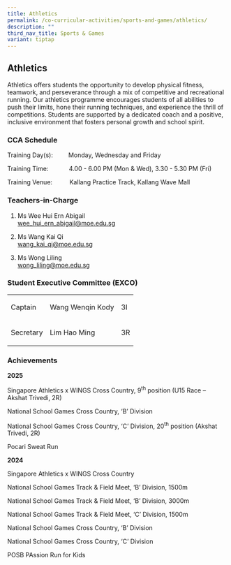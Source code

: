 ```yaml
---
title: Athletics
permalink: /co-curricular-activities/sports-and-games/athletics/
description: ""
third_nav_title: Sports & Games
variant: tiptap
---
```

<h2>Athletics</h2>
<p>Athletics offers students the opportunity to develop physical fitness,
teamwork, and perseverance through a mix of competitive and recreational
running. Our athletics programme encourages students of all abilities to
push their limits, hone their running techniques, and experience the thrill
of competitions. Students are supported by a dedicated coach and a positive,
inclusive environment that fosters personal growth and school spirit.</p>
<h3>CCA Schedule</h3>
<p>Training Day(s): &nbsp;&nbsp;&nbsp;&nbsp;&nbsp;&nbsp;&nbsp;&nbsp;Monday,
Wednesday and Friday</p>
<p>Training Time: &nbsp;&nbsp;&nbsp;&nbsp;&nbsp;&nbsp;&nbsp;&nbsp;&nbsp;&nbsp;
4.00 - 6.00 PM (Mon &amp; Wed), 3.30 - 5.30 PM (Fri)</p>
<p>Training Venue:&nbsp;&nbsp;&nbsp;&nbsp;&nbsp;&nbsp;&nbsp;&nbsp;&nbsp;
Kallang Practice Track, Kallang Wave Mall</p>
<h3>Teachers-in-Charge</h3>
<ol data-tight="true" class="tight">
<li>
<p>Ms Wee Hui Ern Abigail
<br><a href="mailto:wee_hui_ern_abigail@moe.edu.sg" rel="noopener noreferrer nofollow" target="_blank">wee_hui_ern_abigail@moe.edu.sg</a>
</p>
</li>
<li>
<p>Ms Wang Kai Qi
<br><a href="mailto:wang_kai_qi@moe.edu.sg" rel="noopener noreferrer nofollow" target="_blank">wang_kai_qi@moe.edu.sg</a>
</p>
</li>
<li>
<p>Ms Wong Liling
<br><a href="mailto:wong_liling@moe.edu.sg" rel="noopener noreferrer nofollow" target="_blank"><u>wong_liling@moe.edu.sg</u></a>
</p>
</li>
</ol>
<h3>Student Executive Committee (EXCO)</h3>
<table style="minWidth: 75px">
<colgroup>
<col>
<col>
<col>
</colgroup>
<tbody>
<tr>
<td rowspan="1" colspan="1">
<p>Captain</p>
</td>
<td rowspan="1" colspan="1">
<p>Wang Wenqin Kody</p>
</td>
<td rowspan="1" colspan="1">
<p>3I</p>
</td>
</tr>
<tr>
<td rowspan="1" colspan="1">
<p>Secretary</p>
</td>
<td rowspan="1" colspan="1">
<p>Lim Hao Ming</p>
</td>
<td rowspan="1" colspan="1">
<p>3R</p>
</td>
</tr>
</tbody>
</table>
<p></p>
<h3>Achievements</h3>
<p><strong>2025</strong>
</p>
<p>Singapore Athletics x WINGS Cross Country, 9<sup>th</sup> position (U15
Race – Akshat Trivedi, 2R)</p>
<p>National School Games Cross Country, ‘B’ Division</p>
<p>National School Games Cross Country, ‘C’ Division, 20<sup>th</sup> position
(Akshat Trivedi, 2R)</p>
<p>Pocari Sweat Run</p>
<p></p>
<p><strong>2024</strong>
</p>
<p>Singapore Athletics x WINGS Cross Country</p>
<p>National School Games Track &amp; Field Meet, ‘B’ Division, 1500m</p>
<p>National School Games Track &amp; Field Meet, ‘B’ Division, 3000m</p>
<p>National School Games Track &amp; Field Meet, ‘C’ Division, 1500m</p>
<p>National School Games Cross Country, ‘B’ Division</p>
<p>National School Games Cross Country, ‘C’ Division</p>
<p>POSB PAssion Run for Kids</p>
<p></p>
<p></p>
